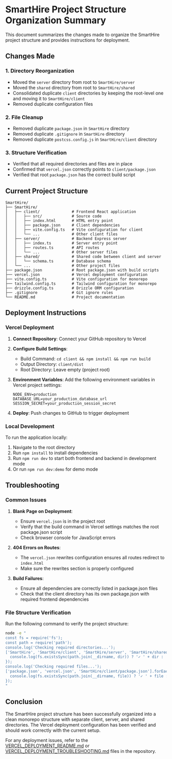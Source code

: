 # SmartHire Project Structure Organization Summary

This document summarizes the changes made to organize the SmartHire project structure and provides instructions for deployment.

## Changes Made

### 1. Directory Reorganization
- Moved the `server` directory from root to `SmartHire/server`
- Moved the `shared` directory from root to `SmartHire/shared`
- Consolidated duplicate `client` directories by keeping the root-level one and moving it to `SmartHire/client`
- Removed duplicate configuration files

### 2. File Cleanup
- Removed duplicate `package.json` in `SmartHire` directory
- Removed duplicate `.gitignore` in `SmartHire` directory
- Removed duplicate `postcss.config.js` in `SmartHire/client` directory

### 3. Structure Verification
- Verified that all required directories and files are in place
- Confirmed that `vercel.json` correctly points to `client/package.json`
- Verified that root `package.json` has the correct build script

## Current Project Structure

```
SmartHire/
├── SmartHire/
│   ├── client/              # Frontend React application
│   │   ├── src/             # Source code
│   │   ├── index.html       # HTML entry point
│   │   ├── package.json     # Client dependencies
│   │   ├── vite.config.ts   # Vite configuration for client
│   │   └── ...              # Other client files
│   ├── server/              # Backend Express server
│   │   ├── index.ts         # Server entry point
│   │   ├── routes.ts        # API routes
│   │   └── ...              # Other server files
│   ├── shared/              # Shared code between client and server
│   │   └── schema.ts        # Database schema
│   └── ...                  # Other project files
├── package.json             # Root package.json with build scripts
├── vercel.json              # Vercel deployment configuration
├── vite.config.ts           # Vite configuration for monorepo
├── tailwind.config.ts       # Tailwind configuration for monorepo
├── drizzle.config.ts        # Drizzle ORM configuration
├── .gitignore               # Git ignore rules
└── README.md                # Project documentation
```

## Deployment Instructions

### Vercel Deployment

1. **Connect Repository**: Connect your GitHub repository to Vercel

2. **Configure Build Settings**:
   - Build Command: `cd client && npm install && npm run build`
   - Output Directory: `client/dist`
   - Root Directory: Leave empty (project root)

3. **Environment Variables**: Add the following environment variables in Vercel project settings:
   ```
   NODE_ENV=production
   DATABASE_URL=your_production_database_url
   SESSION_SECRET=your_production_session_secret
   ```

4. **Deploy**: Push changes to GitHub to trigger deployment

### Local Development

To run the application locally:

1. Navigate to the root directory
2. Run `npm install` to install dependencies
3. Run `npm run dev` to start both frontend and backend in development mode
4. Or run `npm run dev:demo` for demo mode

## Troubleshooting

### Common Issues

1. **Blank Page on Deployment**: 
   - Ensure `vercel.json` is in the project root
   - Verify that the build command in Vercel settings matches the root package.json script
   - Check browser console for JavaScript errors

2. **404 Errors on Routes**:
   - The `vercel.json` rewrites configuration ensures all routes redirect to `index.html`
   - Make sure the rewrites section is properly configured

3. **Build Failures**:
   - Ensure all dependencies are correctly listed in package.json files
   - Check that the client directory has its own package.json with required frontend dependencies

### File Structure Verification

Run the following command to verify the project structure:
```bash
node -e "
const fs = require('fs');
const path = require('path');
console.log('Checking required directories...');
['SmartHire', 'SmartHire/client', 'SmartHire/server', 'SmartHire/shared'].forEach(dir => {
  console.log(fs.existsSync(path.join(__dirname, dir)) ? '✓ ' + dir : '✗ ' + dir);
});
console.log('Checking required files...');
['package.json', 'vercel.json', 'SmartHire/client/package.json'].forEach(file => {
  console.log(fs.existsSync(path.join(__dirname, file)) ? '✓ ' + file : '✗ ' + file);
});
"
```

## Conclusion

The SmartHire project structure has been successfully organized into a clean monorepo structure with separate client, server, and shared directories. The Vercel deployment configuration has been verified and should work correctly with the current setup.

For any deployment issues, refer to the [VERCEL_DEPLOYMENT_README.md](VERCEL_DEPLOYMENT_README.md) or [VERCEL_DEPLOYMENT_TROUBLESHOOTING.md](VERCEL_DEPLOYMENT_TROUBLESHOOTING.md) files in the repository.